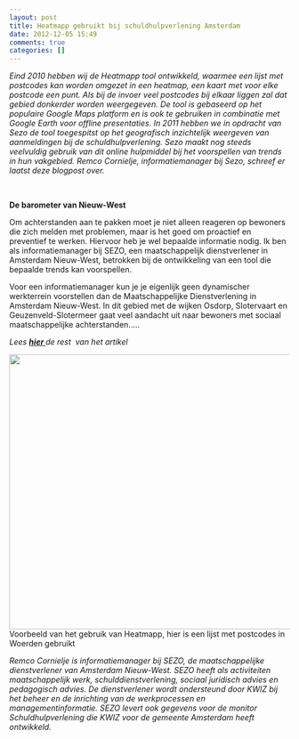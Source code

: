 ```yaml
---
layout: post
title: Heatmapp gebruikt bij schuldhulpverlening Amsterdam
date: 2012-12-05 15:49
comments: true
categories: []
---
```

<em>Eind 2010 hebben wij de Heatmapp tool ontwikkeld, waarmee een lijst met postcodes kan worden omgezet in een heatmap, een kaart met voor elke postcode een punt. Als bij de invoer veel postcodes bij elkaar liggen zal dat gebied donkerder worden weergegeven. De tool is gebaseerd op het populaire Google Maps platform en is ook te gebruiken in combinatie met Google Earth voor offline presentaties. </em>
<em>In 2011 hebben we in opdracht van Sezo de tool toegespitst op het geografisch inzichtelijk weergeven van aanmeldingen bij de schuldhulpverlening. Sezo maakt nog steeds veelvuldig gebruik van dit online hulpmiddel bij het voorspellen van trends in hun vakgebied. </em>
<em>Remco Cornielje, informatiemanager bij Sezo, schreef er laatst deze blogpost over.</em>

&nbsp;

<strong>De barometer van Nieuw-West</strong>

Om achterstanden aan te pakken moet je niet alleen reageren op bewoners die zich melden met problemen, maar is het goed om proactief en preventief te werken. Hiervoor heb je wel bepaalde informatie nodig. Ik ben als informatiemanager bij SEZO, een maatschappelijk dienstverlener in Amsterdam Nieuw-West, betrokken bij de ontwikkeling van een tool die bepaalde trends kan voorspellen.

Voor een informatiemanager kun je je eigenlijk geen dynamischer werkterrein voorstellen dan de Maatschappelijke Dienstverlening in Amsterdam Nieuw-West. In dit gebied met de wijken Osdorp, Slotervaart en Geuzenveld-Slotermeer gaat veel aandacht uit naar bewoners met sociaal maatschappelijke achterstanden.....

<em>Lees <a href="http://www.zorgwelzijn.nl/Home/Opinie/2012/12/De-barometer-van-Nieuw-West-1118475W/"><strong>hier </strong></a>de rest  van het artikel</em>

<a href="http://nubisonline.nl/wp-content/uploads/2012/12/heatmapp2.png"><img class="size-full wp-image-621" title="heatmapp2" src="http://nubisonline.nl/wp-content/uploads/2012/12/heatmapp2.png" alt="" width="580" height="494" /></a>
Voorbeeld van het gebruik van Heatmapp, hier is een lijst met postcodes in Woerden gebruikt

<em>Remco Cornielje is informatiemanager bij SEZO, de maatschappelijke dienstverlener van Amsterdam Nieuw-West. SEZO heeft als activiteiten maatschappelijk werk, schulddienstverlening, sociaal juridisch advies en pedagogisch advies. De dienstverlener wordt ondersteund door KWIZ bij het beheer en de inrichting van de werkprocessen en managementinformatie. SEZO levert ook gegevens voor de monitor Schuldhulpverlening die KWIZ voor de gemeente Amsterdam heeft ontwikkeld.</em>

&nbsp;
